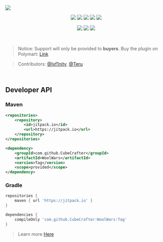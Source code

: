 ![](https://imgur.com/kMXE3jo.png)

<p align="center">
  <a href="https://polymart.org/resource/2551"><img src="https://img.shields.io/badge/BUY-POLYMART-success?style=for-the-badge"></a>
  <img src="https://img.shields.io/badge/dynamic/json?color=success&label=DOWNLOADS&query=response.resource.downloads&url=https%3A%2F%2Fapi.polymart.org%2Fv1%2FgetResourceInfo%2F%3Fpretty_print_result%3D1%26resource_id%3D2551&style=for-the-badge">
  <img src="https://img.shields.io/bstats/servers/14788?color=success&style=for-the-badge">
  <img src="https://img.shields.io/bstats/players/14788?color=success&style=for-the-badge">
  <a href="https://jitpack.io/#cubecrafter/woolwars"><img src="https://img.shields.io/jitpack/v/github/cubecrafter/woolwars?color=success&style=for-the-badge"></a>
</p>
<p align="center">
  <a href="https://cubecrafter.github.io"><img src="https://img.shields.io/static/v1?label=DOCS&message=CUBECRAFTER.GITHUB.IO&color=blue&style=for-the-badge"></a>
  <img src="https://img.shields.io/codefactor/grade/github/CubeCrafter/WoolWars?color=blue&style=for-the-badge">
  <a href="https://discord.gg/ehjkwp5Fn4"><img src="https://img.shields.io/discord/821278914965405698?color=blue&label=DISCORD&style=for-the-badge"></a>
</p>
<br>

> Notice: Support will only be provided to **buyers**. Buy the plugin on Polymart: [Link](https://polymart.org/r/2551)

> Contributors: [@Ixf1nity](https://github.com/Ixf1nity), [@Teru](https://github.com/TeruHUB)

<br>

## Developer API

### Maven
```xml
<repositories>
    <repository>
        <id>jitpack.io</id>
        <url>https://jitpack.io</url>
    </repository>
</repositories>
```
```xml
<dependency>
    <groupId>com.github.CubeCrafter</groupId>
    <artifactId>WoolWars</artifactId>
    <version>Tag</version>
    <scope>provided</scope>
</dependency>
```
### Gradle
```groovy
repositories {
    maven { url 'https://jitpack.io' }
}
```
```groovy
dependencies {
    compileOnly 'com.github.CubeCrafter:WoolWars:Tag'
}
```

> Learn more [Here](https://cubecrafter.github.io/wool-wars/developer-api)
